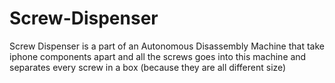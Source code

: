 # Screw-Dispenser
Screw Dispenser is a part of an Autonomous Disassembly Machine that take iphone components apart and all the screws goes into this machine
and separates every screw in a box (because they are all different size)


